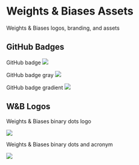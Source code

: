 # Weights & Biases Assets
Weights & Biases logos, branding, and assets

## GitHub Badges

GitHub badge ![](https://raw.githubusercontent.com/wandb/assets/main/wandb-github-badge-28.svg)

GitHub badge gray ![](https://raw.githubusercontent.com/wandb/assets/main/wandb-github-badge-28-gray.svg)

GitHub badge gradient ![](https://raw.githubusercontent.com/wandb/assets/main/wandb-github-badge-gradient.svg)

## W&B Logos

Weights & Biases binary dots logo

![](https://raw.githubusercontent.com/wandb/assets/main/wandb-dots-logo.svg)

Weights & Biases binary dots and acronym

![](https://raw.githubusercontent.com/wandb/assets/main/wandb-logo-yellow-dots-black-wb.svg)
